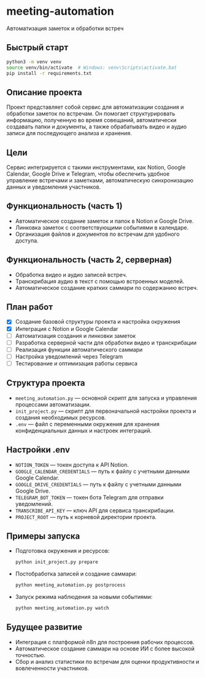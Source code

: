 # meeting-automation
Автоматизация заметок и обработки встреч

## Быстрый старт
```bash
python3 -m venv venv
source venv/bin/activate  # Windows: venv\Scripts\activate.bat
pip install -r requirements.txt
```

## Описание проекта
Проект представляет собой сервис для автоматизации создания и обработки заметок по встречам. Он помогает структурировать информацию, полученную во время совещаний, автоматически создавать папки и документы, а также обрабатывать видео и аудио записи для последующего анализа и хранения.

## Цели
Сервис интегрируется с такими инструментами, как Notion, Google Calendar, Google Drive и Telegram, чтобы обеспечить удобное управление встречами и заметками, автоматическую синхронизацию данных и уведомления участников.

## Функциональность (часть 1)
- Автоматическое создание заметок и папок в Notion и Google Drive.
- Линковка заметок с соответствующими событиями в календаре.
- Организация файлов и документов по встречам для удобного доступа.

## Функциональность (часть 2, серверная)
- Обработка видео и аудио записей встреч.
- Транскрибация аудио в текст с помощью встроенных моделей.
- Автоматическое создание кратких саммари по содержанию встреч.

## План работ
- [x] Создание базовой структуры проекта и настройка окружения
- [x] Интеграция с Notion и Google Calendar
- [ ] Автоматизация создания и линковки заметок
- [ ] Разработка серверной части для обработки видео и транскрибации
- [ ] Реализация функции автоматического саммари
- [ ] Настройка уведомлений через Telegram
- [ ] Тестирование и оптимизация работы сервиса

## Структура проекта
- `meeting_automation.py` — основной скрипт для запуска и управления процессами автоматизации.
- `init_project.py` — скрипт для первоначальной настройки проекта и создания необходимых ресурсов.
- `.env` — файл с переменными окружения для хранения конфиденциальных данных и настроек интеграций.

## Настройки .env
- `NOTION_TOKEN` — токен доступа к API Notion.
- `GOOGLE_CALENDAR_CREDENTIALS` — путь к файлу с учетными данными Google Calendar.
- `GOOGLE_DRIVE_CREDENTIALS` — путь к файлу с учетными данными Google Drive.
- `TELEGRAM_BOT_TOKEN` — токен бота Telegram для отправки уведомлений.
- `TRANSCRIBE_API_KEY` — ключ API для сервиса транскрибации.
- `PROJECT_ROOT` — путь к корневой директории проекта.

## Примеры запуска
- Подготовка окружения и ресурсов:
  ```bash
  python init_project.py prepare
  ```
- Постобработка записей и создание саммари:
  ```bash
  python meeting_automation.py postprocess
  ```
- Запуск режима наблюдения за новыми событиями:
  ```bash
  python meeting_automation.py watch
  ```

## Будущее развитие
- Интеграция с платформой n8n для построения рабочих процессов.
- Автоматическое создание саммари на основе ИИ с более высокой точностью.
- Сбор и анализ статистики по встречам для оценки продуктивности и вовлеченности участников.
